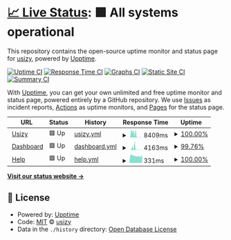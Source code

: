 # [📈 Live Status](https://status.usizy.com): <!--live status--> **🟩 All systems operational**

This repository contains the open-source uptime monitor and status page for [usizy](https://status.usizy.com), powered by [Upptime](https://github.com/upptime/upptime).

[![Uptime CI](https://github.com/usizy/status/workflows/Uptime%20CI/badge.svg)](https://github.com/usizy/status/actions?query=workflow%3A%22Uptime+CI%22)
[![Response Time CI](https://github.com/usizy/status/workflows/Response%20Time%20CI/badge.svg)](https://github.com/usizy/status/actions?query=workflow%3A%22Response+Time+CI%22)
[![Graphs CI](https://github.com/usizy/status/workflows/Graphs%20CI/badge.svg)](https://github.com/usizy/status/actions?query=workflow%3A%22Graphs+CI%22)
[![Static Site CI](https://github.com/usizy/status/workflows/Static%20Site%20CI/badge.svg)](https://github.com/usizy/status/actions?query=workflow%3A%22Static+Site+CI%22)
[![Summary CI](https://github.com/usizy/status/workflows/Summary%20CI/badge.svg)](https://github.com/usizy/status/actions?query=workflow%3A%22Summary+CI%22)

With [Upptime](https://upptime.js.org), you can get your own unlimited and free uptime monitor and status page, powered entirely by a GitHub repository. We use [Issues](https://github.com/usizy/status/issues) as incident reports, [Actions](https://github.com/usizy/status/actions) as uptime monitors, and [Pages](https://status.usizy.com) for the status page.

<!--start: status pages-->
<!-- This summary is generated by Upptime (https://github.com/upptime/upptime) -->
<!-- Do not edit this manually, your changes will be overwritten -->
<!-- prettier-ignore -->
| URL | Status | History | Response Time | Uptime |
| --- | ------ | ------- | ------------- | ------ |
| <img alt="" src="https://icons.duckduckgo.com/ip3/usizy.com.ico" height="13"> [Usizy](https://usizy.com) | 🟩 Up | [usizy.yml](https://github.com/usizy/status/commits/HEAD/history/usizy.yml) | <details><summary><img alt="Response time graph" src="./graphs/usizy/response-time-week.png" height="20"> 8409ms</summary><br><a href="https://status.usizy.com/history/usizy"><img alt="Response time 1055" src="https://img.shields.io/endpoint?url=https%3A%2F%2Fraw.githubusercontent.com%2Fusizy%2Fstatus%2FHEAD%2Fapi%2Fusizy%2Fresponse-time.json"></a><br><a href="https://status.usizy.com/history/usizy"><img alt="24-hour response time 602" src="https://img.shields.io/endpoint?url=https%3A%2F%2Fraw.githubusercontent.com%2Fusizy%2Fstatus%2FHEAD%2Fapi%2Fusizy%2Fresponse-time-day.json"></a><br><a href="https://status.usizy.com/history/usizy"><img alt="7-day response time 8409" src="https://img.shields.io/endpoint?url=https%3A%2F%2Fraw.githubusercontent.com%2Fusizy%2Fstatus%2FHEAD%2Fapi%2Fusizy%2Fresponse-time-week.json"></a><br><a href="https://status.usizy.com/history/usizy"><img alt="30-day response time 3420" src="https://img.shields.io/endpoint?url=https%3A%2F%2Fraw.githubusercontent.com%2Fusizy%2Fstatus%2FHEAD%2Fapi%2Fusizy%2Fresponse-time-month.json"></a><br><a href="https://status.usizy.com/history/usizy"><img alt="1-year response time 1140" src="https://img.shields.io/endpoint?url=https%3A%2F%2Fraw.githubusercontent.com%2Fusizy%2Fstatus%2FHEAD%2Fapi%2Fusizy%2Fresponse-time-year.json"></a></details> | <details><summary><a href="https://status.usizy.com/history/usizy">100.00%</a></summary><a href="https://status.usizy.com/history/usizy"><img alt="All-time uptime 100.00%" src="https://img.shields.io/endpoint?url=https%3A%2F%2Fraw.githubusercontent.com%2Fusizy%2Fstatus%2FHEAD%2Fapi%2Fusizy%2Fuptime.json"></a><br><a href="https://status.usizy.com/history/usizy"><img alt="24-hour uptime 100.00%" src="https://img.shields.io/endpoint?url=https%3A%2F%2Fraw.githubusercontent.com%2Fusizy%2Fstatus%2FHEAD%2Fapi%2Fusizy%2Fuptime-day.json"></a><br><a href="https://status.usizy.com/history/usizy"><img alt="7-day uptime 100.00%" src="https://img.shields.io/endpoint?url=https%3A%2F%2Fraw.githubusercontent.com%2Fusizy%2Fstatus%2FHEAD%2Fapi%2Fusizy%2Fuptime-week.json"></a><br><a href="https://status.usizy.com/history/usizy"><img alt="30-day uptime 100.00%" src="https://img.shields.io/endpoint?url=https%3A%2F%2Fraw.githubusercontent.com%2Fusizy%2Fstatus%2FHEAD%2Fapi%2Fusizy%2Fuptime-month.json"></a><br><a href="https://status.usizy.com/history/usizy"><img alt="1-year uptime 100.00%" src="https://img.shields.io/endpoint?url=https%3A%2F%2Fraw.githubusercontent.com%2Fusizy%2Fstatus%2FHEAD%2Fapi%2Fusizy%2Fuptime-year.json"></a></details>
| <img alt="" src="https://icons.duckduckgo.com/ip3/usizy.com.ico" height="13"> [Dashboard](https://usizy.com/dashboard/health-check/) | 🟩 Up | [dashboard.yml](https://github.com/usizy/status/commits/HEAD/history/dashboard.yml) | <details><summary><img alt="Response time graph" src="./graphs/dashboard/response-time-week.png" height="20"> 4163ms</summary><br><a href="https://status.usizy.com/history/dashboard"><img alt="Response time 991" src="https://img.shields.io/endpoint?url=https%3A%2F%2Fraw.githubusercontent.com%2Fusizy%2Fstatus%2FHEAD%2Fapi%2Fdashboard%2Fresponse-time.json"></a><br><a href="https://status.usizy.com/history/dashboard"><img alt="24-hour response time 940" src="https://img.shields.io/endpoint?url=https%3A%2F%2Fraw.githubusercontent.com%2Fusizy%2Fstatus%2FHEAD%2Fapi%2Fdashboard%2Fresponse-time-day.json"></a><br><a href="https://status.usizy.com/history/dashboard"><img alt="7-day response time 4163" src="https://img.shields.io/endpoint?url=https%3A%2F%2Fraw.githubusercontent.com%2Fusizy%2Fstatus%2FHEAD%2Fapi%2Fdashboard%2Fresponse-time-week.json"></a><br><a href="https://status.usizy.com/history/dashboard"><img alt="30-day response time 1922" src="https://img.shields.io/endpoint?url=https%3A%2F%2Fraw.githubusercontent.com%2Fusizy%2Fstatus%2FHEAD%2Fapi%2Fdashboard%2Fresponse-time-month.json"></a><br><a href="https://status.usizy.com/history/dashboard"><img alt="1-year response time 1085" src="https://img.shields.io/endpoint?url=https%3A%2F%2Fraw.githubusercontent.com%2Fusizy%2Fstatus%2FHEAD%2Fapi%2Fdashboard%2Fresponse-time-year.json"></a></details> | <details><summary><a href="https://status.usizy.com/history/dashboard">99.76%</a></summary><a href="https://status.usizy.com/history/dashboard"><img alt="All-time uptime 99.99%" src="https://img.shields.io/endpoint?url=https%3A%2F%2Fraw.githubusercontent.com%2Fusizy%2Fstatus%2FHEAD%2Fapi%2Fdashboard%2Fuptime.json"></a><br><a href="https://status.usizy.com/history/dashboard"><img alt="24-hour uptime 100.00%" src="https://img.shields.io/endpoint?url=https%3A%2F%2Fraw.githubusercontent.com%2Fusizy%2Fstatus%2FHEAD%2Fapi%2Fdashboard%2Fuptime-day.json"></a><br><a href="https://status.usizy.com/history/dashboard"><img alt="7-day uptime 99.76%" src="https://img.shields.io/endpoint?url=https%3A%2F%2Fraw.githubusercontent.com%2Fusizy%2Fstatus%2FHEAD%2Fapi%2Fdashboard%2Fuptime-week.json"></a><br><a href="https://status.usizy.com/history/dashboard"><img alt="30-day uptime 99.94%" src="https://img.shields.io/endpoint?url=https%3A%2F%2Fraw.githubusercontent.com%2Fusizy%2Fstatus%2FHEAD%2Fapi%2Fdashboard%2Fuptime-month.json"></a><br><a href="https://status.usizy.com/history/dashboard"><img alt="1-year uptime 99.98%" src="https://img.shields.io/endpoint?url=https%3A%2F%2Fraw.githubusercontent.com%2Fusizy%2Fstatus%2FHEAD%2Fapi%2Fdashboard%2Fuptime-year.json"></a></details>
| <img alt="" src="https://icons.duckduckgo.com/ip3/help3.usizy.com.ico" height="13"> [Help](https://help3.usizy.com) | 🟩 Up | [help.yml](https://github.com/usizy/status/commits/HEAD/history/help.yml) | <details><summary><img alt="Response time graph" src="./graphs/help/response-time-week.png" height="20"> 331ms</summary><br><a href="https://status.usizy.com/history/help"><img alt="Response time 318" src="https://img.shields.io/endpoint?url=https%3A%2F%2Fraw.githubusercontent.com%2Fusizy%2Fstatus%2FHEAD%2Fapi%2Fhelp%2Fresponse-time.json"></a><br><a href="https://status.usizy.com/history/help"><img alt="24-hour response time 406" src="https://img.shields.io/endpoint?url=https%3A%2F%2Fraw.githubusercontent.com%2Fusizy%2Fstatus%2FHEAD%2Fapi%2Fhelp%2Fresponse-time-day.json"></a><br><a href="https://status.usizy.com/history/help"><img alt="7-day response time 331" src="https://img.shields.io/endpoint?url=https%3A%2F%2Fraw.githubusercontent.com%2Fusizy%2Fstatus%2FHEAD%2Fapi%2Fhelp%2Fresponse-time-week.json"></a><br><a href="https://status.usizy.com/history/help"><img alt="30-day response time 325" src="https://img.shields.io/endpoint?url=https%3A%2F%2Fraw.githubusercontent.com%2Fusizy%2Fstatus%2FHEAD%2Fapi%2Fhelp%2Fresponse-time-month.json"></a><br><a href="https://status.usizy.com/history/help"><img alt="1-year response time 325" src="https://img.shields.io/endpoint?url=https%3A%2F%2Fraw.githubusercontent.com%2Fusizy%2Fstatus%2FHEAD%2Fapi%2Fhelp%2Fresponse-time-year.json"></a></details> | <details><summary><a href="https://status.usizy.com/history/help">100.00%</a></summary><a href="https://status.usizy.com/history/help"><img alt="All-time uptime 100.00%" src="https://img.shields.io/endpoint?url=https%3A%2F%2Fraw.githubusercontent.com%2Fusizy%2Fstatus%2FHEAD%2Fapi%2Fhelp%2Fuptime.json"></a><br><a href="https://status.usizy.com/history/help"><img alt="24-hour uptime 100.00%" src="https://img.shields.io/endpoint?url=https%3A%2F%2Fraw.githubusercontent.com%2Fusizy%2Fstatus%2FHEAD%2Fapi%2Fhelp%2Fuptime-day.json"></a><br><a href="https://status.usizy.com/history/help"><img alt="7-day uptime 100.00%" src="https://img.shields.io/endpoint?url=https%3A%2F%2Fraw.githubusercontent.com%2Fusizy%2Fstatus%2FHEAD%2Fapi%2Fhelp%2Fuptime-week.json"></a><br><a href="https://status.usizy.com/history/help"><img alt="30-day uptime 100.00%" src="https://img.shields.io/endpoint?url=https%3A%2F%2Fraw.githubusercontent.com%2Fusizy%2Fstatus%2FHEAD%2Fapi%2Fhelp%2Fuptime-month.json"></a><br><a href="https://status.usizy.com/history/help"><img alt="1-year uptime 100.00%" src="https://img.shields.io/endpoint?url=https%3A%2F%2Fraw.githubusercontent.com%2Fusizy%2Fstatus%2FHEAD%2Fapi%2Fhelp%2Fuptime-year.json"></a></details>

<!--end: status pages-->

[**Visit our status website →**](https://status.usizy.com)

## 📄 License

- Powered by: [Upptime](https://github.com/upptime/upptime)
- Code: [MIT](./LICENSE) © [usizy](https://status.usizy.com)
- Data in the `./history` directory: [Open Database License](https://opendatacommons.org/licenses/odbl/1-0/)
